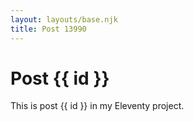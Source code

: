 ```yaml
---
layout: layouts/base.njk
title: Post 13990
---
```


# Post {{ id }}

This is post {{ id }} in my Eleventy project.
